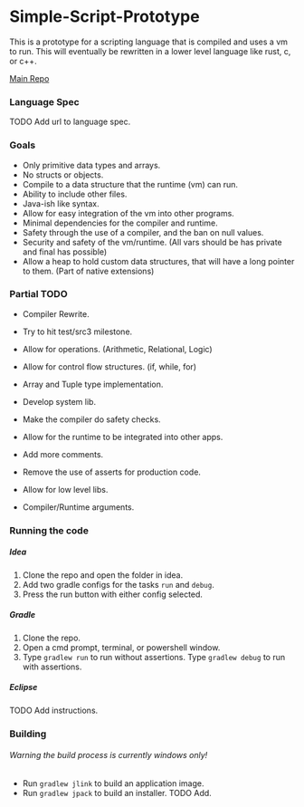 # Simple-Script-Prototype
This is a prototype for a scripting language that is compiled and uses a vm to run.
This will eventually be rewritten in a lower level language like rust, c, or c++.

[Main Repo](https://github.com/harmless-tech/Simple-Script)

### Language Spec
TODO Add url to language spec.

### Goals
- Only primitive data types and arrays.
- No structs or objects.
- Compile to a data structure that the runtime (vm) can run.
- Ability to include other files.
- Java-ish like syntax.
- Allow for easy integration of the vm into other programs.
- Minimal dependencies for the compiler and runtime.
- Safety through the use of a compiler, and the ban on null values.
- Security and safety of the vm/runtime. (All vars should be has private and final has possible)
- Allow a heap to hold custom data structures, that will have a long pointer to them. (Part of native extensions)

### Partial TODO
- Compiler Rewrite.
- Try to hit test/src3 milestone.

- Allow for operations. (Arithmetic, Relational, Logic)
- Allow for control flow structures. (if, while, for)
- Array and Tuple type implementation.
- Develop system lib.
- Make the compiler do safety checks.
- Allow for the runtime to be integrated into other apps.
- Add more comments.
- Remove the use of asserts for production code.
- Allow for low level libs.
- Compiler/Runtime arguments.

### Running the code
##### Idea
1. Clone the repo and open the folder in idea.
2. Add two gradle configs for the tasks ```run``` and ```debug```.
3. Press the run button with either config selected.

##### Gradle 
1. Clone the repo.
2. Open a cmd prompt, terminal, or powershell window.
3. Type ```gradlew run``` to run without assertions. 
   Type ```gradlew debug``` to run with assertions.

##### Eclipse
TODO Add instructions.

### Building
###### Warning the build process is currently windows only!
- Run ```gradlew jlink``` to build an application image.
- Run ```gradlew jpack``` to build an installer.
TODO Add.
